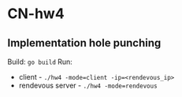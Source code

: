 # CN-hw4

## Implementation hole punching

Build: ```go build```
Run:

- client - ```./hw4 -mode=client -ip=<rendevous_ip>```
- rendevous server - ```./hw4 -mode=rendevous```
